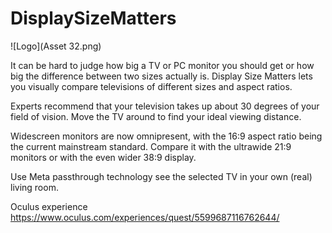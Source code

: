 # DisplaySizeMatters

![Logo](Asset 32.png)

It can be hard to judge how big a TV or PC monitor you should get or how big the difference between two sizes actually is.
Display Size Matters lets you visually compare televisions of different sizes and aspect ratios.

Experts recommend that your television takes up about 30 degrees of your field of vision.
Move the TV around to find your ideal viewing distance.

Widescreen monitors are now omnipresent, with the 16:9 aspect ratio being the current mainstream standard.
Compare it with the ultrawide 21:9 monitors or with the even wider 38:9 display.

Use Meta passthrough technology see the selected TV in your own (real) living room.

Oculus experience
https://www.oculus.com/experiences/quest/5599687116762644/
